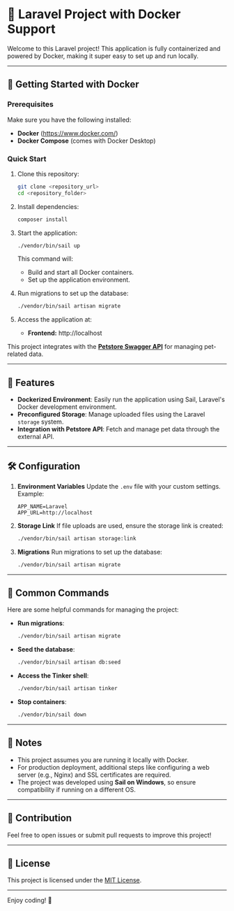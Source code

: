 
# 🚀 Laravel Project with Docker Support

Welcome to this Laravel project! This application is fully containerized and powered by Docker, making it super easy to set up and run locally.

---

## 🐳 Getting Started with Docker

### Prerequisites

Make sure you have the following installed:
- **Docker** (https://www.docker.com/)
- **Docker Compose** (comes with Docker Desktop)

### Quick Start

1. Clone this repository:
   ```bash
   git clone <repository_url>
   cd <repository_folder>
   ```

2. Install dependencies:
   ```bash
   composer install
   ```

3. Start the application:
   ```bash
   ./vendor/bin/sail up
   ```

   This command will:
   - Build and start all Docker containers.
   - Set up the application environment.

4. Run migrations to set up the database:
   ```bash
   ./vendor/bin/sail artisan migrate
   ```

5. Access the application at:
   - **Frontend:** http://localhost

This project integrates with the **[Petstore Swagger API](https://petstore.swagger.io/#/)** for managing pet-related data.

---

## 🌟 Features

- **Dockerized Environment**: Easily run the application using Sail, Laravel's Docker development environment.
- **Preconfigured Storage**: Manage uploaded files using the Laravel `storage` system.
- **Integration with Petstore API**: Fetch and manage pet data through the external API.

---

## 🛠 Configuration

1. **Environment Variables**
   Update the `.env` file with your custom settings. Example:
   ```env
   APP_NAME=Laravel
   APP_URL=http://localhost
   ```

2. **Storage Link**
   If file uploads are used, ensure the storage link is created:
   ```bash
   ./vendor/bin/sail artisan storage:link
   ```

3. **Migrations**
   Run migrations to set up the database:
   ```bash
   ./vendor/bin/sail artisan migrate
   ```

---

## 🚧 Common Commands

Here are some helpful commands for managing the project:

- **Run migrations**:
  ```bash
  ./vendor/bin/sail artisan migrate
  ```

- **Seed the database**:
  ```bash
  ./vendor/bin/sail artisan db:seed
  ```

- **Access the Tinker shell**:
  ```bash
  ./vendor/bin/sail artisan tinker
  ```

- **Stop containers**:
  ```bash
  ./vendor/bin/sail down
  ```

---

## 📝 Notes

- This project assumes you are running it locally with Docker.
- For production deployment, additional steps like configuring a web server (e.g., Nginx) and SSL certificates are required.
- The project was developed using **Sail on Windows**, so ensure compatibility if running on a different OS.

---

## 🤝 Contribution

Feel free to open issues or submit pull requests to improve this project!

---

## 📄 License

This project is licensed under the [MIT License](LICENSE).

---

Enjoy coding! 🎉
